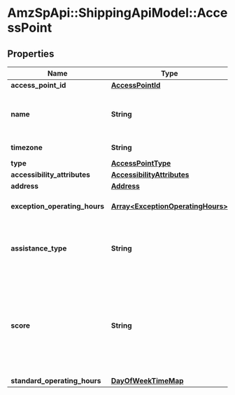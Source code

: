 # AmzSpApi::ShippingApiModel::AccessPoint

## Properties
Name | Type | Description | Notes
------------ | ------------- | ------------- | -------------
**access_point_id** | [**AccessPointId**](AccessPointId.md) |  | [optional] 
**name** | **String** | Name of entity (store/hub etc) where this access point is located | [optional] 
**timezone** | **String** | Timezone of access point | [optional] 
**type** | [**AccessPointType**](AccessPointType.md) |  | [optional] 
**accessibility_attributes** | [**AccessibilityAttributes**](AccessibilityAttributes.md) |  | [optional] 
**address** | [**Address**](Address.md) |  | [optional] 
**exception_operating_hours** | [**Array&lt;ExceptionOperatingHours&gt;**](ExceptionOperatingHours.md) | Exception operating hours for Access Point | [optional] 
**assistance_type** | **String** | Assistance type enum for Access point i.e. STAFF_ASSISTED or SELF_ASSISTED | [optional] 
**score** | **String** | The score of access point, based on proximity to postal code and sorting preference. This can be used to sort access point results on shipper&#x27;s end. | [optional] 
**standard_operating_hours** | [**DayOfWeekTimeMap**](DayOfWeekTimeMap.md) |  | [optional] 

